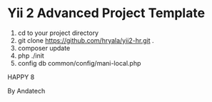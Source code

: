 Yii 2 Advanced Project Template
===============================
1. cd to your project directory
2. git clone https://github.com/hryala/yii2-hr.git .
3. composer update
4. php ./init
5. config db common/config/mani-local.php

HAPPY 8


By Andatech